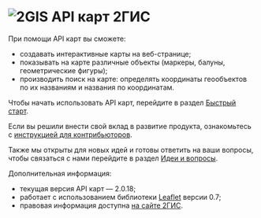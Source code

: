 ![2GIS](http://company.2gis.ru/upload/images/4145.png) API карт 2ГИС
====

При помощи API карт вы сможете:
* создавать интерактивные карты на веб-странице;
* показывать на карте различные объекты (маркеры, балуны, геометрические фигуры);
* производить поиск на карте: определять координаты геообъектов по их названиям и названия по координатам.

Чтобы начать использовать API карт, перейдите в раздел [Быстрый старт](http://api.2gis.ru/doc/maps/quickstart/).

Если вы решили внести свой вклад в развитие продукта, ознакомьтесь с [инструкцией для контрибьюторов](https://github.com/2gis/maps-api-2.0/blob/master/CONTRIBUTING.md).

Также мы открыты для новых идей и готовы ответить на ваши вопросы, чтобы связаться с нами перейдите в раздел [Идеи и вопросы](https://api2gis.uservoice.com).

Дополнительная информация:
* текущая версия API карт — 2.0.18;
* работает с использованием библиотеки [Leaflet](http://leafletjs.com) версии 0.7;
* правовая информация доступна [на сайте 2ГИС](http://help.2gis.ru/api-rules/#kart).
